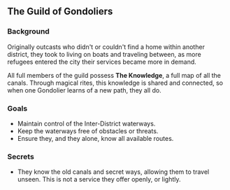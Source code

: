 ## The Guild of Gondoliers

### Background

Originally outcasts who didn't or couldn't find a home within another district, they took to living on boats and traveling between, as more refugees entered the city their services became more in demand.

All full members of the guild possess **The Knowledge**, a full map of all the canals. Through magical rites, this knowledge is shared and connected, so when one Gondolier learns of a new path, they all do.  


### Goals

* Maintain control of the Inter-District waterways.
* Keep the waterways free of obstacles or threats.
* Ensure they, and they alone, know all available routes.

### Secrets

* They know the old canals and secret ways, allowing them to travel unseen. This is not a service they offer openly, or lightly. 